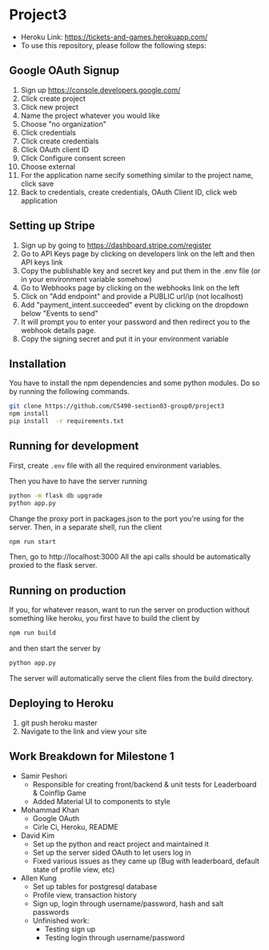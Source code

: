 # Project3

* Heroku Link: https://tickets-and-games.herokuapp.com/
* To use this repository, please follow the following steps:

## Google OAuth Signup

1) Sign up https://console.developers.google.com/
2) Click create project
3) Click new project
4) Name the project whatever you would like
5) Choose "no organization"
6) Click credentials
7) Click create credentials
8) Click OAuth client ID
9) Click Configure consent screen
10) Choose external
11) For the application name secify something similar to the project name, click save
12) Back to credentials, create credentials, OAuth Client ID, click web application 

## Setting up Stripe

1) Sign up by going to https://dashboard.stripe.com/register
2) Go to API Keys page by clicking on developers link on the left and then API keys link
3) Copy the publishable key and secret key and put them in the .env file (or in your environment variable somehow)
4) Go to Webhooks page by clicking on the webhooks link on the left
5) Click on "Add endpoint" and provide a PUBLIC url/ip (not localhost)
6) Add "payment_intent.succeeded" event by clicking on the dropdown below "Events to send"
7) It will prompt you to enter your password and then redirect you to the webhook details page.
8) Copy the signing secret and put it in your environment variable


## Installation 

You have to install the npm dependencies and some python modules. Do so by running the following commands.

```bash
git clone https://github.com/CS490-section03-group0/project3
npm install
pip install  -r requirements.txt
```

## Running for development

First, create `.env` file with all the required environment variables.

Then you have to have the server running
```bash
python -m flask db upgrade
python app.py
```

Change the proxy port in packages.json to  the port you're using for the server.
Then,  in a separate shell, run the client
```bash
npm run start
```

Then, go to http://localhost:3000
All the api calls should be automatically proxied to the flask server.

## Running on production

If you, for whatever reason, want to run the server on production without something like heroku, you first have to build the client by
```bash
npm run build
```

and then start the server by
```bash
python app.py
```

The server will automatically serve the client files from the build directory.

## Deploying to Heroku

1) git push heroku master
2) Navigate to the link and view your site

## Work Breakdown for Milestone 1 

* Samir Peshori 
  * Responsible for creating front/backend & unit tests for Leaderboard & Coinflip Game
  * Added Material UI to components to style
* Mohammad Khan 
  * Google OAuth
  * Cirle Ci, Heroku, README
* David Kim
  * Set up the python and react project and maintained it
  * Set up the server sided OAuth to let users log in
  * Fixed various issues as they came up (Bug with leaderboard, default state of profile view, etc)
* Allen Kung
  * Set up tables for postgresql database
  * Profile view, transaction history
  * Sign up, login through username/password, hash and salt passwords
  * Unfinished work:
    - Testing sign up
    - Testing login through username/password
